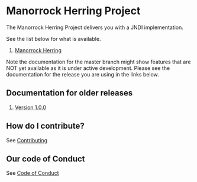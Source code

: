 
# Manorrock Herring Project

The Manorrock Herring Project delivers you with a JNDI implementation.

See the list below for what is available.

1. [Manorrock Herring](herring/README.md)

Note the documentation for the master branch might show features that are NOT 
yet available as it is under active development. Please see the documentation
for the release you are using in the links below.

## Documentation for older releases

1. [Version 1.0.0](https://github.com/manorrock/herring/tree/v1.0.0)

## How do I contribute?

See [Contributing](CONTRIBUTING.md)

## Our code of Conduct

See [Code of Conduct](CODE_OF_CONDUCT.md)
